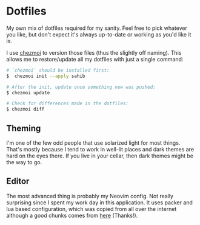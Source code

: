 Dotfiles
========

My own mix of dotfiles required for my sanity. Feel free to pick whatever you like, but don't expect it's always up-to-date or working as you'd like it is.

I use [chezmoi](https://www.chezmoi.io) to version those files (thus the slightly off naming). This allows me to restore/update all my dotfiles with just a single command:

```bash
# `chezmoi` should be installed first:
$  chezmoi init --apply sahib
```

```bash
# After the init, update once something new was pushed:
$ chezmoi update
```

```bash
# Check for differences made in the dotfiles:
$ chezmoi diff
```

Theming
-------

I'm one of the few odd people that use solarized light for most things. That's mostly because I tend to work in well-lit places and dark themes are hard on the eyes there. If you live in your cellar, then dark themes might be the way to go.

Editor
------

The most advanced thing is probably my Neovim config. Not really surprising since I spent my work day in this application. It uses packer and lua based configuration, which was copied from all over the internet although a good chunks comes from [here](optimizacija/neovim-config) (Thanks!).
